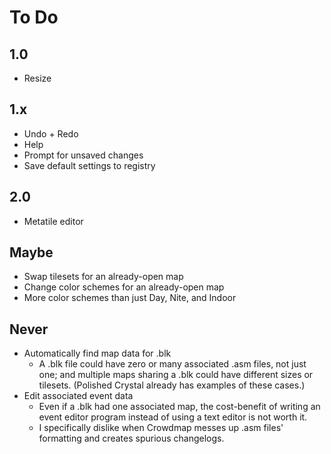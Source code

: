 # To Do

## 1.0

* Resize


## 1.x

* Undo + Redo
* Help
* Prompt for unsaved changes
* Save default settings to registry


## 2.0

* Metatile editor


## Maybe

* Swap tilesets for an already-open map
* Change color schemes for an already-open map
* More color schemes than just Day, Nite, and Indoor


## Never

* Automatically find map data for .blk
   * A .blk file could have zero or many associated .asm files, not just one; and multiple maps sharing a .blk could have different sizes or tilesets. (Polished Crystal already has examples of these cases.)
* Edit associated event data
   * Even if a .blk had one associated map, the cost-benefit of writing an event editor program instead of using a text editor is not worth it.
   * I specifically dislike when Crowdmap messes up .asm files' formatting and creates spurious changelogs.
